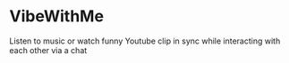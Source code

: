 # VibeWithMe
Listen to music or watch funny Youtube clip in sync while interacting with each other via a chat
